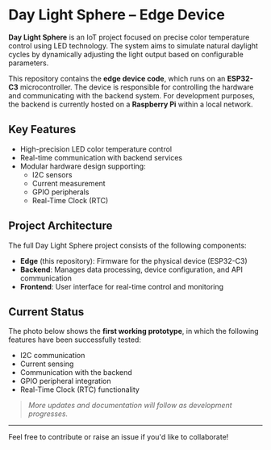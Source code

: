 # Day Light Sphere – Edge Device

**Day Light Sphere** is an IoT project focused on precise color temperature control using LED technology. The system aims to simulate natural daylight cycles by dynamically adjusting the light output based on configurable parameters.

This repository contains the **edge device code**, which runs on an **ESP32-C3** microcontroller. The device is responsible for controlling the hardware and communicating with the backend system. For development purposes, the backend is currently hosted on a **Raspberry Pi** within a local network.

## Key Features

- High-precision LED color temperature control
- Real-time communication with backend services
- Modular hardware design supporting:
  - I2C sensors
  - Current measurement
  - GPIO peripherals
  - Real-Time Clock (RTC)

## Project Architecture

The full Day Light Sphere project consists of the following components:

- **Edge** (this repository): Firmware for the physical device (ESP32-C3)
- **Backend**: Manages data processing, device configuration, and API communication
- **Frontend**: User interface for real-time control and monitoring

## Current Status

The photo below shows the **first working prototype**, in which the following features have been successfully tested:

- I2C communication
- Current sensing
- Communication with the backend
- GPIO peripheral integration
- Real-Time Clock (RTC) functionality

> *More updates and documentation will follow as development progresses.*

---

Feel free to contribute or raise an issue if you'd like to collaborate!
